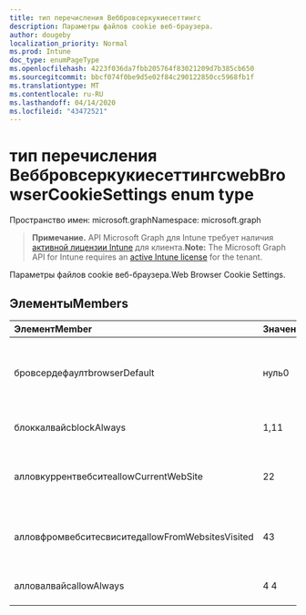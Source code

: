 ```yaml
---
title: тип перечисления Веббровсеркукиесеттингс
description: Параметры файлов cookie веб-браузера.
author: dougeby
localization_priority: Normal
ms.prod: Intune
doc_type: enumPageType
ms.openlocfilehash: 4223f036da7fbb205764f83021209d7b385cb650
ms.sourcegitcommit: bbcf074f0be9d5e02f84c290122850cc5968fb1f
ms.translationtype: MT
ms.contentlocale: ru-RU
ms.lasthandoff: 04/14/2020
ms.locfileid: "43472521"
---
```

# <a name="webbrowsercookiesettings-enum-type"></a><span data-ttu-id="47c1e-103">тип перечисления Веббровсеркукиесеттингс</span><span class="sxs-lookup"><span data-stu-id="47c1e-103">webBrowserCookieSettings enum type</span></span>

<span data-ttu-id="47c1e-104">Пространство имен: microsoft.graph</span><span class="sxs-lookup"><span data-stu-id="47c1e-104">Namespace: microsoft.graph</span></span>

> <span data-ttu-id="47c1e-105">**Примечание.** API Microsoft Graph для Intune требует наличия [активной лицензии Intune](https://go.microsoft.com/fwlink/?linkid=839381) для клиента.</span><span class="sxs-lookup"><span data-stu-id="47c1e-105">**Note:** The Microsoft Graph API for Intune requires an [active Intune license](https://go.microsoft.com/fwlink/?linkid=839381) for the tenant.</span></span>

<span data-ttu-id="47c1e-106">Параметры файлов cookie веб-браузера.</span><span class="sxs-lookup"><span data-stu-id="47c1e-106">Web Browser Cookie Settings.</span></span>

## <a name="members"></a><span data-ttu-id="47c1e-107">Элементы</span><span class="sxs-lookup"><span data-stu-id="47c1e-107">Members</span></span>
|<span data-ttu-id="47c1e-108">Элемент</span><span class="sxs-lookup"><span data-stu-id="47c1e-108">Member</span></span>|<span data-ttu-id="47c1e-109">Значение</span><span class="sxs-lookup"><span data-stu-id="47c1e-109">Value</span></span>|<span data-ttu-id="47c1e-110">Описание</span><span class="sxs-lookup"><span data-stu-id="47c1e-110">Description</span></span>|
|:---|:---|:---|
|<span data-ttu-id="47c1e-111">бровсердефаулт</span><span class="sxs-lookup"><span data-stu-id="47c1e-111">browserDefault</span></span>|<span data-ttu-id="47c1e-112">нуль</span><span class="sxs-lookup"><span data-stu-id="47c1e-112">0</span></span>|<span data-ttu-id="47c1e-113">Значение по умолчанию браузера без намерения.</span><span class="sxs-lookup"><span data-stu-id="47c1e-113">Browser default value, no intent.</span></span>|
|<span data-ttu-id="47c1e-114">блоккалвайс</span><span class="sxs-lookup"><span data-stu-id="47c1e-114">blockAlways</span></span>|<span data-ttu-id="47c1e-115">1,1</span><span class="sxs-lookup"><span data-stu-id="47c1e-115">1</span></span>|<span data-ttu-id="47c1e-116">Всегда блокируйте файлы cookie.</span><span class="sxs-lookup"><span data-stu-id="47c1e-116">Always block cookies.</span></span>|
|<span data-ttu-id="47c1e-117">алловкуррентвебсите</span><span class="sxs-lookup"><span data-stu-id="47c1e-117">allowCurrentWebSite</span></span>|<span data-ttu-id="47c1e-118">2</span><span class="sxs-lookup"><span data-stu-id="47c1e-118">2</span></span>|<span data-ttu-id="47c1e-119">Разрешить файлы cookie с текущего веб-сайта.</span><span class="sxs-lookup"><span data-stu-id="47c1e-119">Allow cookies from current Web site.</span></span>|
|<span data-ttu-id="47c1e-120">алловфромвебситесвиситед</span><span class="sxs-lookup"><span data-stu-id="47c1e-120">allowFromWebsitesVisited</span></span>|<span data-ttu-id="47c1e-121">4</span><span class="sxs-lookup"><span data-stu-id="47c1e-121">3</span></span>|<span data-ttu-id="47c1e-122">Разрешить файлы cookie со посещенных веб-сайтов.</span><span class="sxs-lookup"><span data-stu-id="47c1e-122">Allow Cookies from websites visited.</span></span>|
|<span data-ttu-id="47c1e-123">алловалвайс</span><span class="sxs-lookup"><span data-stu-id="47c1e-123">allowAlways</span></span>|<span data-ttu-id="47c1e-124">4 </span><span class="sxs-lookup"><span data-stu-id="47c1e-124">4</span></span>|<span data-ttu-id="47c1e-125">Всегда разрешать файлы cookie.</span><span class="sxs-lookup"><span data-stu-id="47c1e-125">Always allow cookies.</span></span>|








